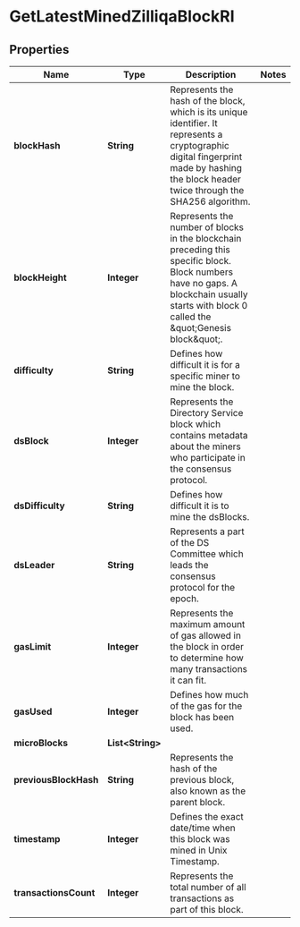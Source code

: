 

# GetLatestMinedZilliqaBlockRI


## Properties

Name | Type | Description | Notes
------------ | ------------- | ------------- | -------------
**blockHash** | **String** | Represents the hash of the block, which is its unique identifier. It represents a cryptographic digital fingerprint made by hashing the block header twice through the SHA256 algorithm. | 
**blockHeight** | **Integer** | Represents the number of blocks in the blockchain preceding this specific block. Block numbers have no gaps. A blockchain usually starts with block 0 called the \&quot;Genesis block\&quot;. | 
**difficulty** | **String** | Defines how difficult it is for a specific miner to mine the block. | 
**dsBlock** | **Integer** | Represents the Directory Service block which contains metadata about the miners who participate in the consensus protocol. | 
**dsDifficulty** | **String** | Defines how difficult it is to mine the dsBlocks. | 
**dsLeader** | **String** | Represents a part of the DS Committee which leads the consensus protocol for the epoch. | 
**gasLimit** | **Integer** | Represents the maximum amount of gas allowed in the block in order to determine how many transactions it can fit. | 
**gasUsed** | **Integer** | Defines how much of the gas for the block has been used. | 
**microBlocks** | **List&lt;String&gt;** |  | 
**previousBlockHash** | **String** | Represents the hash of the previous block, also known as the parent block. | 
**timestamp** | **Integer** | Defines the exact date/time when this block was mined in Unix Timestamp. | 
**transactionsCount** | **Integer** | Represents the total number of all transactions as part of this block. | 



